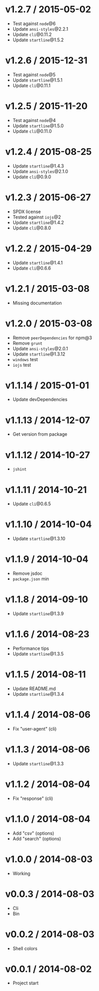 v1.2.7 / 2015-05-02
==================

  * Test against `node`@6
  * Update `ansi-styles`@2.2.1
  * Update `cli`@0.11.2
  * Update `startline`@1.5.2

v1.2.6 / 2015-12-31
==================

  * Test against `node`@5
  * Update `startline`@1.5.1
  * Update `cli`@0.11.1

v1.2.5 / 2015-11-20
==================

  * Test against `node`@4
  * Update `startline`@1.5.0
  * Update `cli`@0.11.0

v1.2.4 / 2015-08-25
==================

  * Update `startline`@1.4.3
  * Update `ansi-styles`@2.1.0
  * Update `cli`@0.9.0

v1.2.3 / 2015-06-27
==================

  * SPDX license
  * Tested against `iojs`@2
  * Update `startline`@1.4.2
  * Update `cli`@0.8.0

v1.2.2 / 2015-04-29
==================

  * Update `startline`@1.4.1
  * Update `cli`@0.6.6

v1.2.1 / 2015-03-08
==================

  * Missing documentation

v1.2.0 / 2015-03-08
==================

  * Remove `peerDependencies` for npm@3
  * Remove `grunt`
  * Update `ansi-styles`@2.0.1
  * Update `startline`@1.3.12
  * `windows` test
  * `iojs` test

v1.1.14 / 2015-01-01
==================

  * Update devDependencies

v1.1.13 / 2014-12-07
==================

  * Get version from package

v1.1.12 / 2014-10-27
==================

  * `jshint`

v1.1.11 / 2014-10-21
==================

  * Update `cli`@0.6.5

v1.1.10 / 2014-10-04
==================

  * Update `startline`@1.3.10

v1.1.9 / 2014-10-04
==================

  * Remove jsdoc
  * `package.json` min

v1.1.8 / 2014-09-10
==================

  * Update `startline`@1.3.9

v1.1.6 / 2014-08-23
==================

  * Performance tips
  * Update `startline`@1.3.5

v1.1.5 / 2014-08-11
==================

  * Update README.md
  * Update `startline`@1.3.4

v1.1.4 / 2014-08-06
==================

  * Fix "user-agent" (cli)

v1.1.3 / 2014-08-06
==================

  * Update `startline`@1.3.3

v1.1.2 / 2014-08-04
==================

  * Fix "response" (cli)

v1.1.0 / 2014-08-04
==================

  * Add "csv" (options)
  * Add "search" (options)

v1.0.0 / 2014-08-03
==================

  * Working

v0.0.3 / 2014-08-03
==================

  * Cli
  * Bin

v0.0.2 / 2014-08-03
==================

  * Shell colors

v0.0.1 / 2014-08-02
==================

  * Project start
